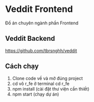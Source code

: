 # Veddit Frontend
Đồ án chuyên ngành phần Frontend
## Veddit Backend
https://github.com/tbrsnghh/veddit
## Cách chạy
1. Clone code về và mở đúng project
2. cd vô r_fe ở terminal
   cd r_fe
3. npm install (cài đặt thư viện cần thiết)
4. npm start (chạy dự án)
